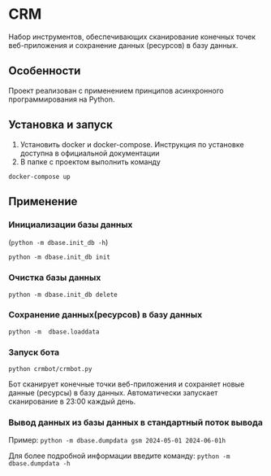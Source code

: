 # CRM
Набор инструментов, обеспечивающих сканирование конечных точек веб-приложения и сохранение данных (ресурсов) в базу данных.
## Особенности
Проект реализован с применением принципов асинхронного программирования на Python.
## Установка и запуск 
1. Установить docker и docker-compose.
Инструкция по установке доступна в официальной документации
2. В папке с проектом выполнить команду
```
docker-compose up
```
## Применение
### Инициализации базы данных 
(```python -m dbase.init_db -h```)
```
python -m dbase.init_db init
```
### Очистка базы данных
```
python -m dbase.init_db delete
```
### Cохранение данных(ресурсов) в базу данных
```
python -m  dbase.loaddata
```
### Запуск бота
```
python crmbot/crmbot.py
```
Бот сканирует конечные точки веб-приложения и сохраняет новые данные (ресурсы) в базу данных.
Автоматически запускает сканирование в 23:00 каждый день.
###  Вывод данных из базы данных в стандартный поток вывода
Пример: 
 ```python -m dbase.dumpdata gsm 2024-05-01 2024-06-01h```

Для более подробной информации введите команду: ```python -m dbase.dumpdata -h```

